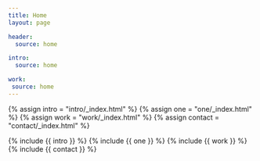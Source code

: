 ```yaml
---
title: Home
layout: page

header:
  source: home

intro:
  source: home

work:
 source: home
---
```


{% assign intro = "intro/_index.html" %}
{% assign one = "one/_index.html" %}
{% assign work = "work/_index.html" %}
{% assign contact = "contact/_index.html" %}

{% include {{ intro }} %}
{% include {{ one }} %}
{% include {{ work }} %}
{% include {{ contact }} %}